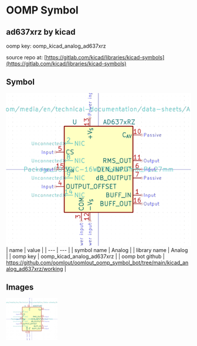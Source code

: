 # OOMP Symbol  
## ad637xrz  by kicad  
  
oomp key: oomp_kicad_analog_ad637xrz  
  
source repo at: [https://gitlab.com/kicad/libraries/kicad-symbols](https://gitlab.com/kicad/libraries/kicad-symbols)  
## Symbol  
  
[![working.png](working_600.png)](working.png)  
| name | value | 
| --- | --- | 
| symbol name | Analog | 
| library name | Analog | 
| oomp key | oomp_kicad_analog_ad637xrz | 
| oomp bot github | https://github.com/oomlout/oomlout_oomp_symbol_bot/tree/main/kicad_analog_ad637xrz/working | 
## Images  
  
[![working.png](working_140.png)](working.png)  
